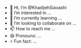 - 👋 Hi, I’m @KhadijehSiavashi
- 👀 I’m interested in ...
- 🌱 I’m currently learning ...
- 💞️ I’m looking to collaborate on ...
- 📫 How to reach me ...
- 😄 Pronouns: ...
- ⚡ Fun fact: ...

<!---
KhadijehSiavashi/KhadijehSiavashi is a ✨ special ✨ repository because its `README.md` (this file) appears on your GitHub profile.
You can click the Preview link to take a look at your changes.
--->
